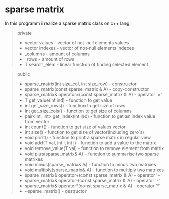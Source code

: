 # sparse matrix
In this programm i realize a sparse matrix class on c++ lang 
> private 
>- vector values - vector of not-null elements values
>- vector indexes - vector of not-null elements indexes
>- _columns - amount of columns
>- _rows - amount of rows
>- T search_elem - linear function of finding selected element

> public 
>- sparse_matrix(int size_col, int size_row) - constructor
>- sparse_matrix(const sparse_matrix & A) - copy-constructor
>- sparse_matrix& operator=(const sparse_matrix & A) - operator '='
>- T get_value(int ind) - function to get value
>- int get_size_rows() - function to get size of rows
>- int get_size_cols() - function to get size of columns
>- pair<int, int> get_index(int ind) - function to get an index value from vector
>- int count() - function to get size of values vector
>- int size() - function to get size of vector(including zero`s)
>- void print() - function to print a sparse matrix in regular view
>- void add(T val, int i, int j) - function to add a value to the matrix
>- void remove_value(T val) - function to remove element from matrix
>- void plus(sparse_matrix& A) - function to summarise two sparse matrixes
>- void minus(sparse_matrix& A) - function to minus two matrixes 
>- void multiply(sparse_matrix& A) - function to multiply two matrixes
>- sparse_matrix& operator+(const sparse_matrix & A) - operator '+'
>- sparse_matrix& operator-(const sparse_matrix & A) - operator '-'
>- sparse_matrix& operator*(const sparse_matrix & A) - operator '*'
>- ~sparse_matrix() - destructor